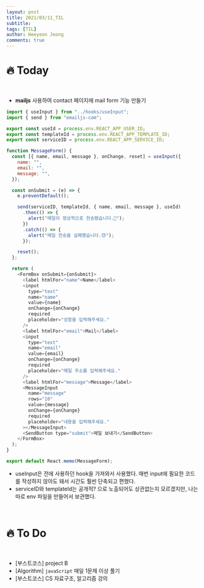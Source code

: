 ```yaml
---
layout: post
title: 2021/03/11_TIL
subtitle:
tags: [TIL]
author: Heeyeon Jeong
comments: true
---
```


# 🔥 Today

<br>

- **mailjs** 사용하여 contact 페이지에 mail form 기능 만들기

```javascript
import { useInput } from "../hooks/useInput";
import { send } from "emailjs-com";

export const useId = process.env.REACT_APP_USER_ID;
export const templateId = process.env.REACT_APP_TEMPLATE_ID;
export const serviceID = process.env.REACT_APP_SERVICE_ID;

function MessageForm() {
  const [{ name, email, message }, onChange, reset] = useInput({
    name: "",
    email: "",
    message: "",
  });

  const onSubmit = (e) => {
    e.preventDefault();

    send(serviceID, templateId, { name, email, message }, useId)
      .then(() => {
        alert("메일이 정상적으로 전송됐습니다.🚀");
      })
      .catch(() => {
        alert("메일 전송을 실패했습니다.😓");
      });

    reset();
  };

  return (
    <FormBox onSubmit={onSubmit}>
      <label htmlFor="name">Name</label>
      <input
        type="text"
        name="name"
        value={name}
        onChange={onChange}
        required
        placeholder="성함을 입력해주세요."
      />
      <label htmlFor="email">Mail</label>
      <input
        type="text"
        name="email"
        value={email}
        onChange={onChange}
        required
        placeholder="메일 주소를 입력해주세요."
      />
      <label htmlFor="message">Message</label>
      <MessageInput
        name="message"
        rows="10"
        value={message}
        onChange={onChange}
        required
        placeholder="내용을 입력해주세요."
      ></MessageInput>
      <SendButton type="submit">메일 보내기</SendButton>
    </FormBox>
  );
}

export default React.memo(MessageForm);
```

- useInput은 전에 사용하던 hook을 가져와서 사용했다. 매번 input에 필요한 코드를 작성하지 않아도 돼서 시간도 훨씬 단축되고 편했다.
- serviceID와 templateId는 공개적? 으로 노출되어도 상관없는지 모르겠지만, 나는 따로 env 파일을 만들어서 보관했다.

<br>

# 🔥 To Do

<br>

- [부스트코스] project B
- [Algorithm] `javaScript` 매일 1문제 이상 풀기
- [부스트코스] CS 자료구조, 알고리즘 강의
